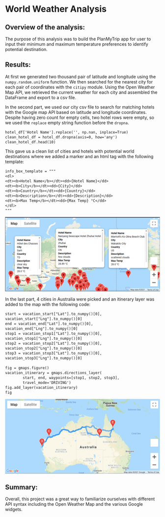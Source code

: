 # World Weather Analysis
## Overview of the analysis:
The purpose of this analysis was to build the PlanMyTrip app for user to input their minimum and maximum temperature preferences to identify potential destination. 

## Results:
At first we generated two thousand pair of latitude and longitude using the `numpy.random.uniform` function. We then searched for the nearest city for each pair of coordinates with the `citipy` module. Using the Open Weather Map API, we retrieved the current weather for each city and assembled the DataFrame and export to a csv file.

In the second part, we used our city csv file to search for matching hotels with the Google map API based on latitude and longitude coordinates. Despite having zero count for empty cells, two hotel rows were empty, so we used the `replace` empty string function before the `dropna`.

```
hotel_df['Hotel Name'].replace('', np.nan, inplace=True)
clean_hotel_df = hotel_df.dropna(axis=0, how='any')
clean_hotel_df.head(10)
```

This gave us a clean list of cities and hotels with potential world destinations where we added a marker and an html tag with the following template:
```
info_box_template = """
<dl>
<dt><b>Hotel Name</b></dt><dd>{Hotel Name}</dd>
<dt><b>City</b></dt><dd>{City}</dd>
<dt><b>Country</b></dt><dd>{Country}</dd>
<dt><b>Description</b></dt><dd>{Description}</dd>
<dt><b>Max Temp</b></dt><dd>{Max Temp} °C</dd>
</dl>
"""
```

![WeatherPy_vacation_map](Vacation_Search/WeatherPy_vacation_map.png)

In the last part, 4 cities in Australia were picked and an itinerary layer was added to the map with the following code:

```
start = vacation_start["Lat"].to_numpy()[0], vacation_start["Lng"].to_numpy()[0]
end = vacation_end["Lat"].to_numpy()[0], vacation_end["Lng"].to_numpy()[0]
stop1 = vacation_stop1["Lat"].to_numpy()[0], vacation_stop1["Lng"].to_numpy()[0]
stop2 = vacation_stop2["Lat"].to_numpy()[0], vacation_stop2["Lng"].to_numpy()[0]
stop3 = vacation_stop3["Lat"].to_numpy()[0], vacation_stop3["Lng"].to_numpy()[0]

fig = gmaps.figure()
vacation_itinerary = gmaps.directions_layer(
        start, end, waypoints=[stop1, stop2, stop3],
        travel_mode='DRIVING')
fig.add_layer(vacation_itinerary)
fig
```

![WeatherPy_travel_map]( Vacation_Itinerary/WeatherPy_travel_map.png)

## Summary:
Overall, this project was a great way to familiarize ourselves with different API syntax including the Open Weather Map and the various Google widgets.
